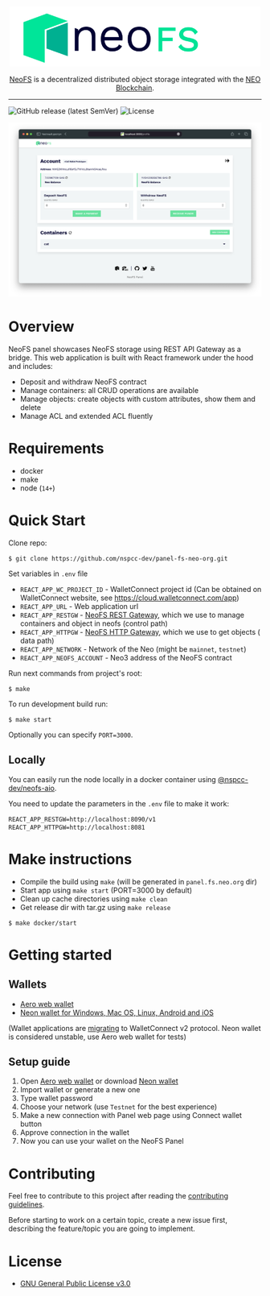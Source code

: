 <p align="center">
<img src="./.github/logo.svg" width="500px" alt="NeoFS">
</p>
<p align="center">
  <a href="https://fs.neo.org">NeoFS</a> is a decentralized distributed object storage integrated with the <a href="https://neo.org">NEO Blockchain</a>.
</p>

---
![GitHub release (latest SemVer)](https://img.shields.io/github/v/release/nspcc-dev/panel-fs-neo-org?sort=semver)
![License](https://img.shields.io/github/license/nspcc-dev/panel-fs-neo-org.svg?style=popout)

![Demo](./.github/demo.png)

# Overview

NeoFS panel showcases NeoFS storage using REST API Gateway as a bridge. This web application is built with React
framework under the hood and includes:

- Deposit and withdraw NeoFS contract
- Manage containers: all CRUD operations are available
- Manage objects: create objects with custom attributes, show them and delete
- Manage ACL and extended ACL fluently

# Requirements

- docker
- make
- node (`14+`)

# Quick Start

Clone repo:

```
$ git clone https://github.com/nspcc-dev/panel-fs-neo-org.git
```

Set variables in `.env` file

- `REACT_APP_WC_PROJECT_ID` - WalletConnect project id (Can be obtained on WalletConnect website,
  see https://cloud.walletconnect.com/app)
- `REACT_APP_URL` - Web application url
- `REACT_APP_RESTGW` - [NeoFS REST Gateway](https://github.com/nspcc-dev/neofs-rest-gw), which we use to manage
  containers and object in neofs (control path)
- `REACT_APP_HTTPGW` - [NeoFS HTTP Gateway](https://github.com/nspcc-dev/neofs-http-gw), which we use to get objects (
  data path)
- `REACT_APP_NETWORK` - Network of the Neo (might be `mainnet`, `testnet`)
- `REACT_APP_NEOFS_ACCOUNT` - Neo3 address of the NeoFS contract

Run next commands from project's root:

```shell
$ make
```

To run development build run:

```shell
$ make start
```

Optionally you can specify `PORT=3000`.

## Locally

You can easily run the node locally in a docker container using [@nspcc-dev/neofs-aio](https://github.com/nspcc-dev/neofs-aio).

You need to update the parameters in the `.env` file to make it work:

```env
REACT_APP_RESTGW=http://localhost:8090/v1
REACT_APP_HTTPGW=http://localhost:8081
```

# Make instructions

* Compile the build using `make` (will be generated in `panel.fs.neo.org` dir)
* Start app using `make start` (PORT=3000 by default)
* Clean up cache directories using `make clean`
* Get release dir with tar.gz using `make release`

```shell
$ make docker/start
```

# Getting started

## Wallets

- [Aero web wallet](https://melanke.github.io/aero-beta/)
- [Neon wallet for Windows, Mac OS, Linux, Android and iOS](https://neon.coz.io/)

(Wallet applications are [migrating](https://docs.walletconnect.com/2.0/advanced/migrating-from-v1.0) to WalletConnect
v2 protocol. Neon wallet is considered unstable, use Aero web wallet for tests)

## Setup guide

1. Open [Aero web wallet](https://melanke.github.io/aero-beta/) or download [Neon wallet](https://neon.coz.io/)
2. Import wallet or generate a new one
3. Type wallet password
4. Choose your network (use `Testnet` for the best experience)
5. Make a new connection with Panel web page using Connect wallet button
6. Approve connection in the wallet
7. Now you can use your wallet on the NeoFS Panel

# Contributing

Feel free to contribute to this project after reading the [contributing
guidelines](CONTRIBUTING.md).

Before starting to work on a certain topic, create a new issue first, describing
the feature/topic you are going to implement.

# License

- [GNU General Public License v3.0](LICENSE)
